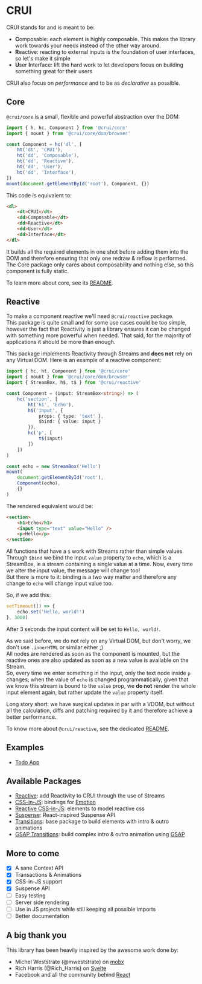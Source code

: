 # CRUI
CRUI stands for and is meant to be:
- **C**omposable: each element is highly composable. This makes the library work towards your needs instead of the other way around.
- **R**eactive: reacting to external inputs is the foundation of user interfaces, so let's make it simple
- **U**ser **I**nterface: lift the hard work to let developers focus on building something great for their users

CRUI also focus on _performance_ and to be as _declarative_ as possible.

## Core

`@crui/core` is a small, flexible and powerful abstraction over the DOM:

```typescript
import { h, hc, Component } from '@crui/core'
import { mount } from '@crui/core/dom/browser'

const Component = hc('dl', [
    ht('dt', 'CRUI'),
    ht('dd', 'Composable'),
    ht('dd', 'Reactive'),
    ht('dd', 'User'),
    ht('dd', 'Interface'),
])
mount(document.getElementById('root'), Component, {})
```

This code is equivalent to:
```html
<dl>
    <dt>CRUI</dt>
    <dd>Composable</dt>
    <dd>Reactive</dt>
    <dd>User</dt>
    <dd>Interface</dt>
</dl>
```
It builds all the required elements in one shot before adding them into the DOM and therefore ensuring that only one redraw & reflow is performed.  
The Core package only cares about composability and nothing else, so this component is fully static.

To learn more about core, see its [README](packages/core/README.md).

## Reactive
To make a component reactive we'll need `@crui/reactive` package.  
This package is quite small and for some use cases could be too simple, however the fact that Reactivity is just a library ensures it can be changed with something more powerful when needed. That said, for the majority of applications it should be more than enough.

This package implements Reactivity through Streams and **does not** rely on any Virtual DOM. Here is an example of a reactive component:
```typescript
import { hc, ht, Component } from '@crui/core'
import { mount } from '@crui/core/dom/browser'
import { StreamBox, h$, t$ } from '@crui/reactive'

const Component = (input: StreamBox<string>) => (
    hc('section', [
        ht('h1', 'Echo'),
        h$('input', {
            props: { type: 'text' },
            $bind: { value: input }
        }),
        hc('p', [
            t$(input)
        ])
    ])
)

const echo = new StreamBox('Hello')
mount(
    document.getElementById('root'),
    Component(echo),
    {}
)
```

The rendered equivalent would be:
```html
<section>
    <h1>Echo</h1>
    <input type="text" value="Hello" />
    <p>Hello</p>
</section>
```

All functions that have a `$` work with Streams rather than simple values. Through `$bind` we bind the input `value` property to `echo`, which is a StreamBox, ie a stream containing a single value at a time. Now, every time we alter the input value, the message will change too!  
But there is more to it: binding is a two way matter and therefore any change to `echo` will change input value too.

So, if we add this:
```typescript
setTimeout(() => {
    echo.set('Hello, world!')
}, 3000)
```
After 3 seconds the input content will be set to `Hello, world!`.

As we said before, we do not rely on any Virtual DOM, but don't worry, we don't use `.innerHTML` or similar either ;)  
All nodes are rendered as soon as the component is mounted, but the reactive ones are also updated as soon as a new value is available on the Stream.  
So, every time we enter something in the input, only the text node inside `p` changes; when the value of `echo` is changed programmatically, given that we know this stream is bound to the `value` prop, we **do not** render the whole input element again, but rather update the `value` property itself.

Long story short: we have surgical updates in par with a VDOM, but without all the calculation, diffs and patching required by it and therefore achieve a better performance.

To know more about `@crui/reactive`, see the dedicated [README](packages/reactive).

## Examples
- [Todo App](packages/eg-reactive-todos)

## Available Packages
- [Reactive](packages/reactive): add Reactivity to CRUI through the use of Streams
- [CSS-in-JS](packages/css-emotion): bindings for [Emotion](https://emotion.sh/)
- [Reactive CSS-in-JS](packages/css-emotion-reactive): elements to model reactive css
- [Suspense](packages/suspense): React-inspired Suspense API
- [Transitions](packages/transitions): base package to build elements with intro & outro animations
- [GSAP Transitions](packages/transitions-gsap): build complex intro & outro animation using [GSAP](https://greensock.com/)

## More to come
- [x] A sane Context API
- [x] Transactions & Animations
- [x] CSS-in-JS support
- [x] Suspense API
- [ ] Easy testing 
- [ ] Server side rendering
- [ ] Use in JS projects while still keeping all possible imports
- [ ] Better documentation

## A big thank you
This library has been heavily inspired by the awesome work done by:
- Michel Weststrate (@mweststrate) on [mobx](https://github.com/mobxjs/mobx)
- Rich Harris (@Rich_Harris) on [Svelte](https://github.com/sveltejs/svelte)
- Facebook and all the community behind [React](https://github.com/facebook/react)
